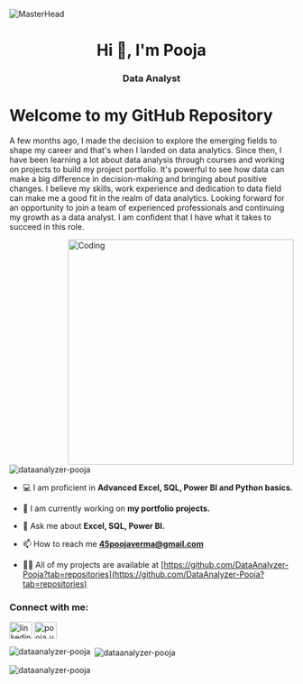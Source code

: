 ![MasterHead](https://media.licdn.com/dms/image/D4D16AQFdv56E5VHVow/profile-displaybackgroundimage-shrink_350_1400/0/1670591696130?e=1691020800&v=beta&t=4v3-BPHY5-S0x05hso_Pqta6GZy33XEzFmZGcEDsmdA)
<h1 align="center">Hi 👋, I'm Pooja</h1>
<h3 align="center">Data Analyst</h3>

# Welcome to my GitHub Repository

A few months ago, I made the decision to explore the emerging fields to shape my career and that's when I landed on data analytics. Since then, I have been learning a lot about data analysis through courses and working on projects to build my project portfolio. It's powerful to see how data can make a big difference in decision-making and bringing about positive changes. I believe my skills, work experience and dedication to data field can make me a good fit in the realm of data analytics. Looking forward for an opportunity to join a team of experienced professionals and continuing my growth as a data analyst. I am confident that I have what it takes to succeed in this role. 

<img align="right" alt="Coding" width="400" src="https://www.cloudyml.com/wp-content/uploads/2022/06/Analytics_amp_Data_Science.gif">

<p align="left"> <img src="https://komarev.com/ghpvc/?username=dataanalyzer-pooja&label=Profile%20views&color=0e75b6&style=flat" alt="dataanalyzer-pooja" /> </p>

- 💻 I am proficient in **Advanced Excel, SQL, Power BI and Python basics.**

- 🔭 I am currently working on **my portfolio projects.**

- 💬 Ask me about **Excel, SQL, Power BI.**

- 📫 How to reach me **45poojaverma@gmail.com**

- 👨‍💻 All of my projects are available at [https://github.com/DataAnalyzer-Pooja?tab=repositories](https://github.com/DataAnalyzer-Pooja?tab=repositories)



<h3 align="left">Connect with me:</h3>
<p align="left">
<a href="https://linkedin.com/in/linkedin.com/in/contact-analyzer-pooja-verma" target="blank"><img align="center" src="https://raw.githubusercontent.com/rahuldkjain/github-profile-readme-generator/master/src/images/icons/Social/linked-in-alt.svg" alt="linkedin.com/in/contact-analyzer-pooja-verma" height="30" width="40" /></a>
<a href="https://instagram.com/pooja_verma15" target="blank"><img align="center" src="https://raw.githubusercontent.com/rahuldkjain/github-profile-readme-generator/master/src/images/icons/Social/instagram.svg" alt="pooja_verma15" height="30" width="40" /></a>
</p>

<p><img align="left" src="https://github-readme-stats.vercel.app/api/top-langs?username=dataanalyzer-pooja&show_icons=true&locale=en&layout=compact" alt="dataanalyzer-pooja" /></p>

<p>&nbsp;<img align="center" src="https://github-readme-stats.vercel.app/api?username=dataanalyzer-pooja&show_icons=true&locale=en" alt="dataanalyzer-pooja" /></p>

<p><img align="center" src="https://github-readme-streak-stats.herokuapp.com/?user=dataanalyzer-pooja&" alt="dataanalyzer-pooja" /></p>
